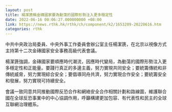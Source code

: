 ```yaml
---
layout: post
title: 楊潔篪稱金磚國家要為動蕩的國際形勢注入更多穩定性
date: 2022-06-16 00:06:27.000000000 +08:00
link: https://news.rthk.hk/rthk/ch/component/k2/1653209-20220616.htm
categories: rthk
---
```


中共中央政治局委員、中央外事工作委員會辦公室主任楊潔篪，在北京以視像方式主持第十二次金磚國家安全事務高級代表會議。

楊潔篪強調，金磚國家要順應時代潮流，因應時代變局，為動蕩的國際形勢注入更多穩定性和正能量。要踐行真正的多邊主義，努力實現共同安全；要統籌傳統和非傳統威脅，努力實現綜合安全；要倡導同舟共濟，努力實現合作安全；要統籌安全和發展，努力實現可持續安全。 

會議一致同意共同推動國際反恐合作和網絡安全合作相關計劃和路線圖，維護聯合國在全球反恐事業中的中心協調作用，呼籲構建更加包容、有代表性和民主的全球互聯網治理體系。
